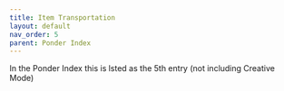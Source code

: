 ```yaml
---
title: Item Transportation
layout: default
nav_order: 5
parent: Ponder Index
---
```

In the Ponder Index this is lsted as the 5th entry (not including Creative Mode)